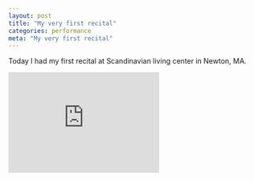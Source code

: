 ```yaml
---
layout: post
title: "My very first recital"
categories: performance
meta: "My very first recital"
---
```


Today I had my first recital at Scandinavian living center in Newton, MA.

<iframe height="200" src="https://www.youtube.com/embed/l73ambBPJEQ?si=_1wgRo4y-3hSHcVu" title="YouTube video player" frameborder="0" allow="accelerometer; autoplay; clipboard-write; encrypted-media; gyroscope; picture-in-picture; web-share" referrerpolicy="strict-origin-when-cross-origin" allowfullscreen></iframe>
